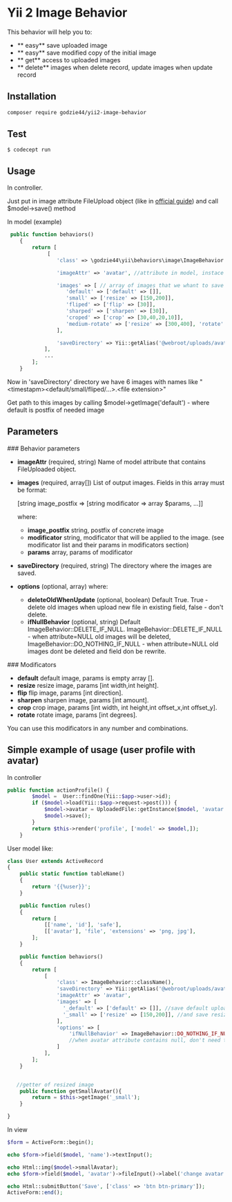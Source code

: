 Yii 2 Image Behavior
=====================
This behavior will help you to:

*    ** easy** save uploaded image
*    ** easy** save modified copy of the initial image
*    ** get** access to uploaded images
*    ** delete** images when delete record, update images when update record

Installation
------------
```bash
composer require godzie44/yii2-image-behavior
```

Test
-------------
```
$ codecept run
```

Usage
-------------
In controller.

Just put in image attribute FileUpload object (like in <a href="http://www.yiiframework.com/doc-2.0/guide-input-file-upload.html">official guide</a>) and call $model->save() method

In model (example)
```php
 public function behaviors()
    {
        return [
             [
                'class' => \godzie44\yii\behaviors\image\ImageBehavior::className(),

                'imageAttr' => 'avatar', //attribute in model, instace of FileUploaded

                'images' => [ // array of images that we whant to save
                   'default' => ['default' => []],
                   'small' => ['resize' => [150,200]],
                   'fliped' => ['flip' => [30]],
                   'sharped' => ['sharpen' => [30]],
                   'croped' => ['crop' => [30,40,20,10]],
                   'medium-rotate' => ['resize' => [300,400], 'rotate' => [40]],
                ],

                'saveDirectory' => Yii::getAlias('@webroot/uploads/avatars/'),
            ],
            ...
        ];
    }
```


Now in 'saveDirectory' directory we have 6 images with names like "\<timestapm\>\<default/small/fliped/...\>.\<file extension\>"

Get path to this images by calling $model->getImage('default') - where default is postfix of needed image

Parameters
----------

### Behavior parameters

* **imageAttr** (required, string) Name of model attribute that contains FileUploaded object.
* **images** (required, array[]) List of output images. Fields in this array must be format:

    [string image_postfix => [string modificator => array $params, ...]]

    where:
    * **image_postfix** string, postfix of concrete image
    * **modificator**   string, modificator that will be applied to the image. (see modificator list and their params in modificators section)
    * **params**        array, params of modificator



* **saveDirectory** (required, string) The directory where the images are saved.

* **options** (optional, array) where:
    * **deleteOldWhenUpdate** (optional, boolean) Default True. True - delete old images when upload new file in existing field, false - don't delete.
    * **ifNullBehavior**      (optional, string) Default ImageBehavior::DELETE_IF_NULL. ImageBehavior::DELETE_IF_NULL - when attribute=NULL old images will be deleted, ImageBehavior::DO_NOTHING_IF_NULL - when attribute=NULL old images dont be deleted and field don be rewrite.


### Modificators

* **default**   default image, params is empty array [].
* **resize**    resize image, params [int width,int height].
* **flip**      flip image, params [int direction].
* **sharpen**   sharpen image, params [int amount].
* **crop**      crop image, params [int width, int height,int offset_x,int offset_y].
* **rotate**    rotate image, params [int degrees].

You can use this modificators in any number and combinations.

Simple example of usage (user profile with avatar)
----------

In controller 

```php
public function actionProfile() {
        $model =  User::findOne(Yii::$app->user->id);
        if ($model->load(Yii::$app->request->post())) {
            $model->avatar = UploadedFile::getInstance($model, 'avatar');
            $model->save();
        }
        return $this->render('profile', ['model' => $model,]);
    }
```

User model like:

```php
class User extends ActiveRecord
{
    public static function tableName()
    {
        return '{{%user}}';
    }

    public function rules()
    {
        return [
            [['name', 'id'], 'safe'],
            [['avatar'], 'file', 'extensions' => 'png, jpg'],
        ];
    }

    public function behaviors()
    {
        return [
            [
                'class' => ImageBehavior::className(),
                'saveDirectory' => Yii::getAlias('@webroot/uploads/avatars/'),
                'imageAttr' => 'avatar',
                'images' => [
                  '_default' => ['default' => []], //save default upload image
                  '_small' => ['resize' => [150,200]], //and save resized copy
                ],
                'options' => [
                    'ifNullBehavior' => ImageBehavior::DO_NOTHING_IF_NULL, 
                    //when avatar attribute contains null, don't need to deleted images and rewrite avatar field
                ]
            ],
        ];
    }


   //getter of resized image
    public function getSmallAvatar(){
        return = $this->getImage('_small');
    }

}
```

In view 

```php
$form = ActiveForm::begin();

echo $form->field($model, 'name')->textInput();

echo Html::img($model->smallAvatar);
echo $form->field($model, 'avatar')->fileInput()->label('change avatar');

echo Html::submitButton('Save', ['class' => 'btn btn-primary']);
ActiveForm::end();
  
```

